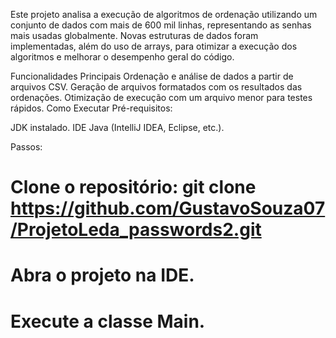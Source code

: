 Este projeto analisa a execução de algoritmos de ordenação utilizando um conjunto de dados com mais de 600 mil linhas, representando as senhas mais usadas globalmente. Novas estruturas de dados foram implementadas, além do uso de arrays, para otimizar a execução dos algoritmos e melhorar o desempenho geral do código.

Funcionalidades Principais
Ordenação e análise de dados a partir de arquivos CSV.
Geração de arquivos formatados com os resultados das ordenações.
Otimização de execução com um arquivo menor para testes rápidos.
Como Executar
Pré-requisitos:

JDK instalado.
IDE Java (IntelliJ IDEA, Eclipse, etc.).

Passos:
# Clone o repositório: git clone https://github.com/GustavoSouza07/ProjetoLeda_passwords2.git 
# Abra o projeto na IDE.
# Execute a classe Main.
